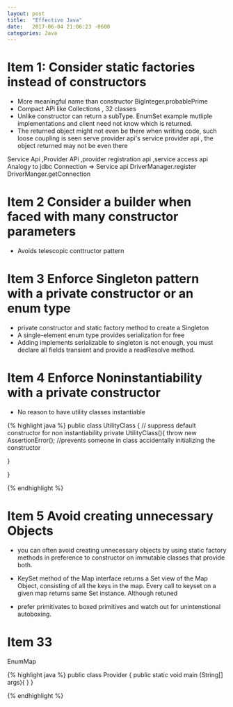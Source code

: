 ```yaml
---
layout: post
title:  "Effective Java"
date:   2017-06-04 21:06:23 -0600
categories: Java
---
```


# Item 1: Consider static factories instead of constructors

 * More meaningful name than constructor  BigInteger.probablePrime
 * Compact APi like Collections , 32 classes
 * Unlike constructor can return a subType.
  EnumSet example mutliple implementations and client need not know which is returned.
 * The returned object might not even be there when writing code, such loose coupling is seen serve provider api's
 service provider api , the object returned may not be even there

 Service Api ,Provider APi  ,provider registration api ,service access api
  Analogy to jdbc Connection => Service api         DriverManager.register  DriverManger.getConnection



# Item 2 Consider a builder when faced with many constructor parameters

* Avoids telescopic conttructor pattern



# Item 3 	Enforce Singleton pattern with a private constructor or an enum type

*	private constructor and static factory method to create a Singleton
* A single-element enum type provides serialization for free
* Adding implements serializable to singleton is not enough, you must declare all fields transient and provide a readResolve method.


# Item 4 Enforce Noninstantiability with a private constructor

* No reason to have utility classes instantiable

{% highlight java %}
public class UtilityClass {
  // suppress default constructor for non instantiability
	private UtilityClass(){
      throw new AssertionError();  //prevents someone in class accidentally initializing the constructor

  }

}

{% endhighlight %}



# Item 5 Avoid creating unnecessary Objects

* you can often avoid creating unnecessary objects by using static factory methods in preference to constructor on immutable classes that provide both.

* KeySet method of the Map interface returns a Set view of the Map Object, consisting of all the keys in the map. Every call to keyset on a given map returns same Set instance. Although retuned

* prefer primitivates to boxed primitives and watch out for unintenstional autoboxing.


# Item 33
EnumMap


{% highlight java %}
public class Provider {
	public static void main (String[] args){
	}
}

{% endhighlight %}
